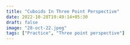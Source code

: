```yaml
---
title: "Cuboids In Three Point Perspective"
date: 2022-10-28T19:49:14+05:30
draft: false
image: "28-oct-22.jpeg"
tags: ["Practice", "Three point perspective"]
---
```

